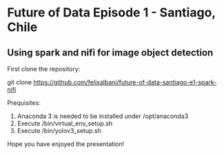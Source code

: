 # Future of Data Episode 1 - Santiago, Chile
## Using spark and nifi for image object detection

First clone the repository:

git clone https://github.com/felixalbani/future-of-data-santiago-e1-spark-nifi

Prequisites:

1. Anaconda 3 is needed to be installed under /opt/anaconda3
2. Execute /bin/virtual_env_setup.sh
3. Execute /bin/yolov3_setup.sh

Hope you have enjoyed the presentation!
